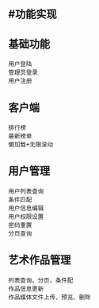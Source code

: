 #功能实现
---
## 基础功能
    用户登陆
    管理员登录
    用户注册
## 客户端
    排行榜
    最新榜单
    懒加载+无限滚动
## 用户管理
    用户列表查询
    条件匹配
    用户信息编辑
    用户权限设置
    密码重置
    分页查询
## 艺术作品管理
    列表查询，分页，条件配
    作品信息更新
    作品媒体文件上传、预览、删除

